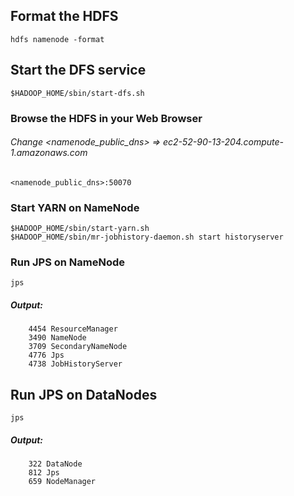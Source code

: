 ## Format the HDFS
``hdfs namenode -format``

## Start the DFS service
``$HADOOP_HOME/sbin/start-dfs.sh``

### Browse the HDFS in your Web Browser
###### Change <namenode_public_dns> => ec2-52-90-13-204.compute-1.amazonaws.com
``<namenode_public_dns>:50070``

### Start YARN on NameNode
```
$HADOOP_HOME/sbin/start-yarn.sh
$HADOOP_HOME/sbin/mr-jobhistory-daemon.sh start historyserver
```

### Run JPS on NameNode
``jps``

##### Output:
```
	4454 ResourceManager
 	3490 NameNode
	3709 SecondaryNameNode
	4776 Jps
	4738 JobHistoryServer

```
## Run JPS on DataNodes
``jps``

##### Output:
```
	322 DataNode
	812 Jps
	659 NodeManager
```

